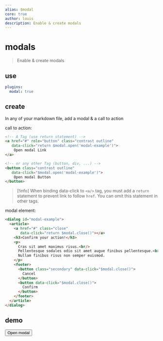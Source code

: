 ```yaml
---
alias: $modal
core: true
author: louis
description: Enable & create modals
---
```

# modals

> Enable & create modals

## use

```yaml
plugins:
  modal: true
```


## create

In any of your markdown file, add a modal & a call to action

call to action:

```html
<!-- A Tag (use return statement) -->
<a href="#" role="button" class="contrast outline" 
   data-click="return $modal.open('modal-example')">
	Open modal Link
</a>

<!-- or any other Tag (button, div, ...) -->
<button class="contrast outline" 
   data-click="$modal.open('modal-example')">
	Open modal Button
</button>
```

> [!info]
> When binding data-click to `<a/>` tag, you must add a `return` statement to prevent link to follow `href`. You can omit this statement in other tags.

modal element:

```html
<dialog id="modal-example">
  <article>
	<a href="#" class="close" 
	   data-click="return $modal.close()"></a>
	<h3>Confirm your action!</h3>
	<p>
	  Cras sit amet maximus risus.<br/>
	  Pellentesque sodales odio sit amet augue finibus pellentesque.<br/><br/> 
	  Nullam finibus risus non semper euismod.
	</p>
	<footer>
	  <button class="secondary" data-click="$modal.close()">
		Cancel
	  </button>
	  <button data-click="$modal.close()">
		Confirm
	  </button>
	</footer>
  </article>
</dialog>
```

## demo

<button class="contrast outline" data-click="$modal.open('modal-example')">Open modal</button>
<!-- Modal -->
<dialog id="modal-example">
  <article>
	<a href="#" class="close" data-click="return $modal.close()"></a>
	<h3>Confirm your action!</h3>
	<p>
	  Cras sit amet maximus risus.<br/>
	  Pellentesque sodales odio sit amet augue finibus pellentesque.<br/><br/> 
	  Nullam finibus risus non semper euismod.
	</p>
	<footer>
	  <button class="secondary" data-click="$modal.close()">
		Cancel
	  </button>
	  <button data-click="$modal.close()">
		Confirm
	  </button>
	</footer>
  </article>
</dialog>
